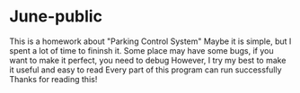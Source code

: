 # June-public
This is a homework about "Parking Control System"
Maybe it is simple, but I spent a lot of time to fininsh it.
Some place may have some bugs, if you want to make it perfect, you need to debug
However, I try my best to make it useful and easy to read
Every part of this program can run successfully 
Thanks for reading this!
